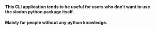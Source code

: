 #### This CLI application tends to be useful for users who don't want to use the slodon python package itself.

#### Mainly for people without any python knowledge.
